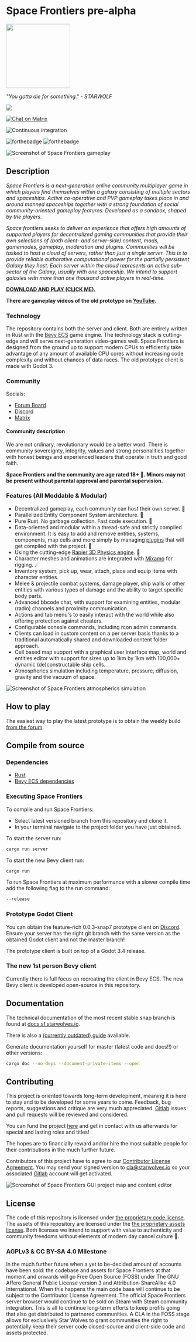 # Space Frontiers pre-alpha

<img src="/data/project/sflogo.png?raw=true" data-canonical-src="/data/project/sflogo.png?raw=true" width="175" height="175"/>

*"You gotta die for something." - STARWOLF*

<a href="https://discord.gg/yYpMun9CTT">
    <img src="https://img.shields.io/discord/942798229953716274.svg?logo=discord&colorB=7289DA">
</a>

[![Chat on Matrix](https://matrix.to/img/matrix-badge.svg)](https://comms.starwolves.io)

![Continuous integration](https://gitlab.starwolves.io/starwolves/space/badges/master/pipeline.svg)

![forthebadge](https://forthebadge.com/images/badges/made-with-rust.svg) ![forthebadge](https://forthebadge.com/images/badges/powered-by-black-magic.svg)

![Screenshot of Space Frontiers gameplay](/data/project/sfss.png?raw=true)

## Description

*Space Frontiers is a next-generation online community multiplayer game in which players find themselves within a galaxy consisting of multiple sectors and spaceships. Active co-operative and PVP gameplay takes place in and around manned spaceships together with a strong foundation of social community-oriented gameplay features. Developed as a sandbox, shaped by the players.*

*Space frontiers seeks to deliver an experience that offers high amounts of supported players for decentralized gaming communities that provide their own selections of (both client- and server-side) content, mods, gamemodes, gameplay, moderation and plugins. Communities will be tasked to host a cloud of servers, rather than just a single server. This is to provide reliable authorative computational power for the partially persistent Galaxy they host. Each server within the cloud represents an active sub-sector of the Galaxy, usually with one spaceship. We intend to support galaxies with more than one thousand active players in real-time.*

**[DOWNLOAD AND PLAY (CLICK ME).](https://starwolves.io/thread-13.html)**

**There are gameplay videos of the old prototype on [YouTube](https://youtu.be/Qa-Y_PxzeiI).**

### Technology

The repository contains both the server and client. Both are entirely written in Rust with the [Bevy ECS](https://bevyengine.org/) game engine. The technology stack is cutting-edge and will serve next-generation video-games well. Space Frontiers is designed from the ground up to support modern CPUs to efficiently take advantage of any amount of available CPU cores without increasing code complexity and without chances of data races. The old prototype client is made with Godot 3.

### Community

Socials:

* [Forum Board](https://starwolves.io)
* [Discord](https://discord.gg/yYpMun9CTT)
* [Matrix](https://matrix.to/#/#space-frontiers:comms.starwolves.io)

#### Community description

We are not ordinary, revolutionary would be a better word.
There is community sovereignty, integrity, values and strong personalities together with honest beings and experienced leaders that operate in truth and good faith.

**Space Frontiers and the community are age rated 18+ 🔞. Minors may not be present without parental approval and parental supervision.**

### Features (All Moddable & Modular)

* Decentralized gameplay, each community can host their own server. 👑
* Parallelized Entity Component System architecture. 📡
* Pure Rust. No garbage collection. Fast code execution. 🌟
* Data-oriented and modular within a thread-safe and strictly compiled environment. It is easy to add and remove entities, systems, components, map cells and more simply by managing [plugins](https://bevyengine.org/learn/book/getting-started/plugins/) that will get compiled with the project. 🔭
* Using the cutting-edge [Rapier 3D Physics engine](https://rapier.rs/). 🚀
* Character meshes and animations are integrated with [Mixamo](https://www.mixamo.com/) for rigging. ☄
* Inventory system, pick up, wear, attach, place and equip items with character entities.
* Melee & projectile combat systems, damage player, ship walls or other entities with various types of damage and the ability to target specific body parts.
* Advanced bbcode chat, with support for examining entities, modular (radio) channels and proximity communication.
* Actions and tab menu's to easily interact with the world while also offering protection against cheaters.
* Configurable console commands, including rcon admin commands.
* Clients can load in custom content on a per server basis thanks to a traditional automatically shared and downloaded content folder approach.
* Cell based map support with a graphical user interface map, world and entities editor with support for sizes up to 1km by 1km with 100,000+ dynamic (de)constructable ship cells.
* Atmospherics simulation including temperature, pressure, diffusion, gravity and the vacuum of space.

![Screenshot of Space Frontiers atmospherics simulation](/data/project/sfatmosss.png?raw=true)

## How to play
The easiest way to play the latest prototype is to obtain the weekly build [from the forum](https://starwolves.io/thread-13.html).

## Compile from source

### Dependencies

* [Rust](https://www.rust-lang.org/)
* [Bevy ECS dependencies](https://bevyengine.org/learn/book/getting-started/setup/#install-os-dependencies)
  
### Executing Space Frontiers

To compile and run Space Frontiers:

* Select latest versioned branch from this repository and clone it.
* In your terminal navigate to the project folder you have just obtained.

To start the server run:

```bash
cargo run server
```

To start the new Bevy client run:

```bash
cargo run
```

To run Space Frontiers at maximum performance with a slower compile time add the following flag to the run command:

```bash
--release
```

### Prototype Godot Client

You can obtain the feature-rich 0.0.3-snap7 prototype client on [Discord](https://discord.gg/yYpMun9CTT).
Ensure your server has the right git branch with the same version as the obtained Godot client and not the master branch!

The prototype client is built on top of a Godot 3.4 release.

### The new 1st person Bevy client

Currently there is full focus on recreating the client in Bevy ECS. The new Bevy client is developed open-source in this repository.

## Documentation

The technical documentation of the most recent stable snap branch is found at [docs.sf.starwolves.io](https://docs.sf.starwolves.io).

There is also a [(currently outdated) guide](https://guide.docs.sf.starwolves.io) available.

Generate documentation yourself for master (latest code and docs!!) or other versions:

```bash
cargo doc --no-deps --document-private-items --open
```

## Contributing

This project is oriented towards long-term development, meaning it is here to stay and to be developed for some years to come.
Feedback, bug reports, suggestions and critique are very much appreciated. [Gitlab](https://gitlab.starwolves.io/starwolves/space) issues and pull requests will be reviewed and considered.

You can fund the project [here](https://github.com/sponsors/starwolfy/) and get in contact with us afterwards for special and lasting roles and titles!

The hopes are to financially reward and/or hire the most suitable people for their contributions in the much further future.

Contributors of this project have to agree to our [Contributor License Agreement](https://gitlab.starwolves.io/starwolves/contributor-license-agreement). You may send your signed version to cla@starwolves.io so your associated [Gitlab](https://gitlab.starwolves.io/) account will get activated.

![Screenshot of Space Frontiers GUI project map and content editor](/data/project/sfeditorss.png?raw=true)

## License

The code of this repository is licensed under [the proprietary code license](https://gitlab.starwolves.io/starwolves/space/-/blob/master/LICENSE). The assets of this repository are licensed under the [the proprietary assets license](https://gitlab.starwolves.io/starwolves/space/-/blob/master/LICENSE_ASSETS). Both licenses we intend to support with value to authenticity and community freedoms without elements of modern day cancel culture 👑.

### AGPLv3 & CC BY-SA 4.0 Milestone

In the much further future when a yet to be-decided amount of accounts have been sold: the codebase and assets for Space Frontiers at that moment and onwards will go Free Open Source (FOSS) under The GNU Affero General Public License version 3 and Attribution-ShareAlike 4.0 International. When this happens the main code base will continue to be subject to the Contributor License Agreement. The official Space Frontiers server browser would continue to be sold on Steam with Steam community integration. This is all to continue long-term efforts to keep profits going that also get distributed to partnered communities. A CLA in the FOSS stage allows for exclusively Star Wolves to grant communities the right to potentially keep their server code closed-source and client-side code and assets protected.
